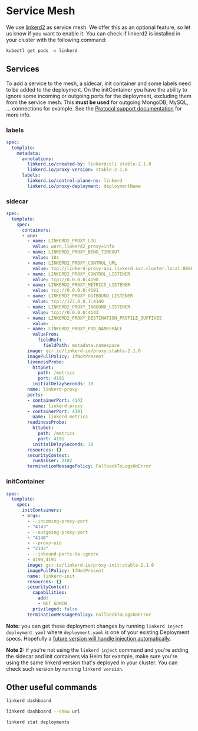 # Service Mesh

We use [linkerd2](https://linkerd.io/2/overview) as service mesh. We offer this as an optional feature, so let us know if you want to enable it. You can check if linkerd2 is installed in your cluster with the following command:

```sh
kubectl get pods -n linkerd
```

## Services

To add a service to the mesh, a sidecar, init container and some labels need to be added to the deployment. On the initContainer you have the ability to ignore some incoming or outgoing ports for the deployment, excluding them from the service mesh. This **must be used** for outgoing MongoDB, MySQL, ... connections for example. See the [Protocol support documentation](https://linkerd.io/2/adding-your-service/#server-speaks-first-protocols) for more info.

### labels

```yaml
spec:
  template:
    metadata:
      annotations:
        linkerd.io/created-by: linkerd/cli stable-2.1.0
        linkerd.io/proxy-version: stable-2.1.0
      labels:
        linkerd.io/control-plane-ns: linkerd
        linkerd.io/proxy-deployment: deploymentName
```

### sidecar

```yaml
spec:
  template:
    spec:
      containers:
      - env:
        - name: LINKERD2_PROXY_LOG
          value: warn,linkerd2_proxy=info
        - name: LINKERD2_PROXY_BIND_TIMEOUT
          value: 10s
        - name: LINKERD2_PROXY_CONTROL_URL
          value: tcp://linkerd-proxy-api.linkerd.svc.cluster.local:8086
        - name: LINKERD2_PROXY_CONTROL_LISTENER
          value: tcp://0.0.0.0:4190
        - name: LINKERD2_PROXY_METRICS_LISTENER
          value: tcp://0.0.0.0:4191
        - name: LINKERD2_PROXY_OUTBOUND_LISTENER
          value: tcp://127.0.0.1:4140
        - name: LINKERD2_PROXY_INBOUND_LISTENER
          value: tcp://0.0.0.0:4143
        - name: LINKERD2_PROXY_DESTINATION_PROFILE_SUFFIXES
          value: .
        - name: LINKERD2_PROXY_POD_NAMESPACE
          valueFrom:
            fieldRef:
              fieldPath: metadata.namespace
        image: gcr.io/linkerd-io/proxy:stable-2.1.0
        imagePullPolicy: IfNotPresent
        livenessProbe:
          httpGet:
            path: /metrics
            port: 4191
          initialDelaySeconds: 10
        name: linkerd-proxy
        ports:
        - containerPort: 4143
          name: linkerd-proxy
        - containerPort: 4191
          name: linkerd-metrics
        readinessProbe:
          httpGet:
            path: /metrics
            port: 4191
          initialDelaySeconds: 10
        resources: {}
        securityContext:
          runAsUser: 2102
        terminationMessagePolicy: FallbackToLogsOnError
```

### initContainer

```yaml
spec:
  template:
    spec:
      initContainers:
      - args:
        - --incoming-proxy-port
        - "4143"
        - --outgoing-proxy-port
        - "4140"
        - --proxy-uid
        - "2102"
        - --inbound-ports-to-ignore
        - 4190,4191
        image: gcr.io/linkerd-io/proxy-init:stable-2.1.0
        imagePullPolicy: IfNotPresent
        name: linkerd-init
        resources: {}
        securityContext:
          capabilities:
            add:
            - NET_ADMIN
          privileged: false
        terminationMessagePolicy: FallbackToLogsOnError
```

**Note:** you can get these deployment changes by running `linkerd inject deployment.yaml` where `deployment.yaml` is one of your existing Deployment specs. Hopefully a [future version will handle injection automatically](https://github.com/linkerd/linkerd2/issues/561).

**Note 2:** if you're not using the `linkerd inject` command and you're adding the sidecar and init containers via Helm for example, make sure you're using the same linkerd version that's deployed in your cluster. You can check such version by running `linkerd version`.

## Other useful commands

```sh
linkerd dashboard
```

```sh
linkerd dashboard --show url
```

```sh
linkerd stat deployments
```
